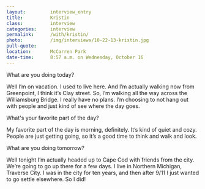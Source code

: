```yaml
---
layout:         interview_entry
title:          Kristin
class:          interview
categories:     interview
permalink:      /with/kristin/
photo:          /img/interviews/10-22-13-kristin.jpg
pull-quote:
location:       McCarren Park
date-time:      8:57 a.m. on Wednesday, October 16
---
```

<p class="question">What are you doing today?</p>
<p>Well I’m on vacation. I used to live here. And I’m actually walking now from Greenpoint, I think it’s Clay street. So, I’m walking all the way across the Williamsburg Bridge. I really have no plans. I’m choosing to not hang out with people and just kind of see where the day goes.</p>

<p class="question">What's your favorite part of the day?</p>
<p>My favorite part of the day is morning, definitely. It’s kind of quiet and cozy. People are just getting going, so it’s a good time to think and walk and look.</p>

<p class="question">What are you doing tomorrow?</p>
<p>Well tonight I’m actually headed up to Cape Cod with friends from the city. We’re going to go up there for a few days. I live in Northern Michigan, Traverse City. I was in the city for ten years, and then after 9/11 I just wanted to go settle elsewhere. So I did! </p>